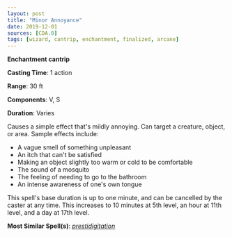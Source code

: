 ```yaml
---
layout: post
title: "Minor Annoyance"
date: 2019-12-01
sources: [CDA.0]
tags: [wizard, cantrip, enchantment, finalized, arcane]
---
```


**Enchantment cantrip**

**Casting Time**: 1 action

**Range**: 30 ft

**Components**: V, S

**Duration**: Varies

Causes a simple effect that's mildly annoying. Can target a creature, object, or area. Sample effects include:
* A vague smell of something unpleasant
* An itch that can't be satisfied
* Making an object slightly too warm or cold to be comfortable
* The sound of a mosquito
* The feeling of needing to go to the bathroom
* An intense awareness of one's own tongue

This spell's base duration is up to one minute, and can be cancelled by the caster at any time. This increases to 10 minutes at 5th level, an hour at 11th level, and a day at 17th level.

**Most Similar Spell(s)**: [*prestidigitation*](https://thebombzen.com/grimoire/spells/prestidigitation)
